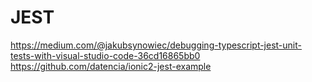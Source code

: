 


# JEST
https://medium.com/@jakubsynowiec/debugging-typescript-jest-unit-tests-with-visual-studio-code-36cd16865bb0
https://github.com/datencia/ionic2-jest-example


